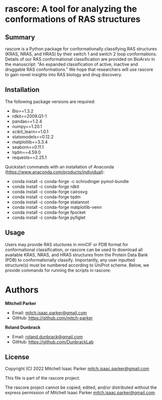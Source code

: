 # rascore: A tool for analyzing the conformations of RAS structures

## Summary

rascore is a Python package for conformationally classifying RAS structures (KRAS, NRAS, and HRAS) by their switch 1 and switch 2 loop conformations. Details of our RAS conformational classification are provided on BioArxiv in the manuscript: "An expanded classification of active, inactive and druggable RAS conformations." We hope that researchers will use rascore to gain novel insights into RAS biology and drug discovery. 

## Installation

The following package versions are required:

- Bio==1.3.2
- rdkit==2009.Q1-1
- pandas==1.2.4
- numpy==1.20.1
- scikit_learn==1.0.1
- statsmodels==0.12.2
- matplotlib==3.3.4
- seaborn==0.11.1
- tqdm==4.59.0
- requests==2.25.1

Quickstart commands with an installation of Anaconda (https://www.anaconda.com/products/individual):

- conda install -c conda-forge -c schrodinger pymol-bundle
- conda install -c conda-forge rdkit
- conda install -c conda-forge cairosvg 
- conda install -c conda-forge tqdm
- conda install -c conda-forge statannot 
- conda install -c conda-forge matplotlib-venn
- conda install -c conda-forge fpocket
- conda install -c conda-forge pyfiglet 

## Usage

Users may provide RAS stuctures in mmCIF or PDB format for conformational classification, or rascore can be used to download all available KRAS, NRAS, and HRAS structures from the Protein Data Bank (PDB) to conformationally classify. Importantly, any user inputted structure(s) must be numbered according to UniProt scheme. Below, we provide commands for running the scripts in rascore:

# Authors

**Mitchell Parker**

- Email: mitch.isaac.parker@gmail.com
- GitHub: https://github.com/mitch-parker

**Roland Dunbrack**

- Email: roland.dunbrack@gmail.com
- GitHub: https://github.com/DunbrackLab

## License
Copyright (C) 2022 Mitchell Isaac Parker <mitch.isaac.parker@gmail.com>

This file is part of the rascore project.

The rascore project cannot be copied, edited, and/or distributed without the express
permission of Mitchell Isaac Parker <mitch.isaac.parker@gmail.com>.

